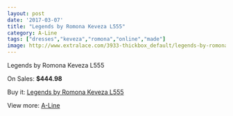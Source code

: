 ```yaml
---
layout: post
date: '2017-03-07'
title: "Legends by Romona Keveza L555"
category: A-Line
tags: ["dresses","keveza","romona","online","made"]
image: http://www.extralace.com/3933-thickbox_default/legends-by-romona-keveza-l555.jpg
---
```

Legends by Romona Keveza L555

On Sales: **$444.98**
<a href="https://www.extralace.com/a-line/1855-legends-by-romona-keveza-l555.html"><amp-img layout="responsive" width="600" height="600" src="//www.extralace.com/3933-thickbox_default/legends-by-romona-keveza-l555.jpg" alt="Legends by Romona Keveza L555 0" /></a>

Buy it: [Legends by Romona Keveza L555](https://www.extralace.com/a-line/1855-legends-by-romona-keveza-l555.html "Legends by Romona Keveza L555")

View more: [A-Line](https://www.extralace.com/2-a-line "A-Line")